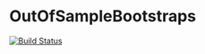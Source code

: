 # OutOfSampleBootstraps

[![Build Status](https://travis-ci.org/grayclhn/OutOfSampleBootstraps.jl.svg?branch=master)](https://travis-ci.org/grayclhn/OutOfSampleBootstraps.jl)
